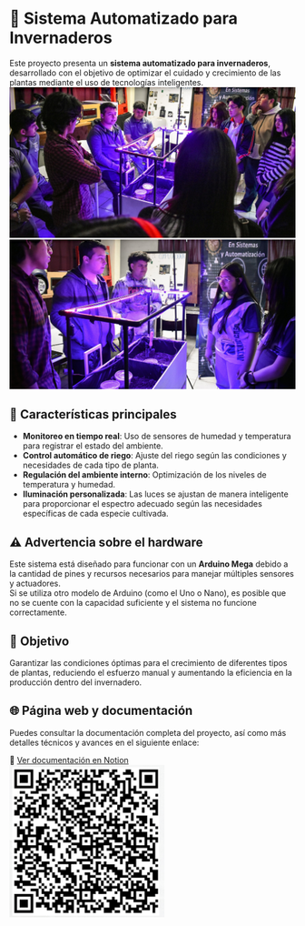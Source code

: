 # 🌱 Sistema Automatizado para Invernaderos

Este proyecto presenta un **sistema automatizado para invernaderos**, desarrollado con el objetivo de optimizar el cuidado y crecimiento de las plantas mediante el uso de tecnologías inteligentes.  
![Vista del sistema](./assets/img/foto.jpg)
![Vista del sistema](./assets/img/foto1.jpg)

## 🚀 Características principales
- **Monitoreo en tiempo real**: Uso de sensores de humedad y temperatura para registrar el estado del ambiente.  
- **Control automático de riego**: Ajuste del riego según las condiciones y necesidades de cada tipo de planta.  
- **Regulación del ambiente interno**: Optimización de los niveles de temperatura y humedad.  
- **Iluminación personalizada**: Las luces se ajustan de manera inteligente para proporcionar el espectro adecuado según las necesidades específicas de cada especie cultivada.  

## ⚠️ Advertencia sobre el hardware
Este sistema está diseñado para funcionar con un **Arduino Mega** debido a la cantidad de pines y recursos necesarios para manejar múltiples sensores y actuadores.  
Si se utiliza otro modelo de Arduino (como el Uno o Nano), es posible que no se cuente con la capacidad suficiente y el sistema no funcione correctamente.  

## 🎯 Objetivo
Garantizar las condiciones óptimas para el crecimiento de diferentes tipos de plantas, reduciendo el esfuerzo manual y aumentando la eficiencia en la producción dentro del invernadero.  

## 🌐 Página web y documentación

Puedes consultar la documentación completa del proyecto, así como más detalles técnicos y avances en el siguiente enlace:

🔗 [Ver documentación en Notion](https://innovative-cave-016.notion.site/Proyecto-Green-Life-60ea8b23e7c040eaa971645b0d738cc6)
<br>
![Vista del sistema](./assets/img/qr.png)

